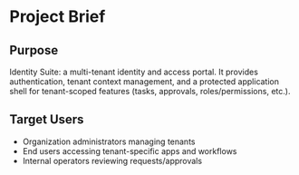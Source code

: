 # Project Brief

## Purpose

Identity Suite: a multi-tenant identity and access portal. It provides authentication, tenant context management, and a protected application shell for tenant-scoped features (tasks, approvals, roles/permissions, etc.).

## Target Users

- Organization administrators managing tenants
- End users accessing tenant-specific apps and workflows
- Internal operators reviewing requests/approvals
